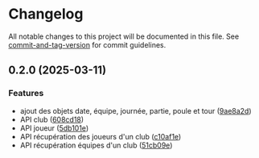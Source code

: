 # Changelog

All notable changes to this project will be documented in this file. See [commit-and-tag-version](https://github.com/absolute-version/commit-and-tag-version) for commit guidelines.

## 0.2.0 (2025-03-11)


### Features

* ajout des objets date, équipe, journée, partie, poule et tour ([9ae8a2d](https://git.matlink.fr/matlink/libfftt/commit/9ae8a2d716f5307903d31fcd2e018740150a7b14))
* API club ([608cd18](https://git.matlink.fr/matlink/libfftt/commit/608cd18d4520a1b1b6430972000e3b2fb2045dab))
* API joueur ([5db101e](https://git.matlink.fr/matlink/libfftt/commit/5db101e6b785a4a3d10436570fb0ac6087484dd7))
* API récupération des joueurs d'un club ([c10af1e](https://git.matlink.fr/matlink/libfftt/commit/c10af1e167c3a5aefb325d46e28fd4a1f854a367))
* API récupération équipes d'un club ([51cb09e](https://git.matlink.fr/matlink/libfftt/commit/51cb09e927b4f974ff950a3813107170c1437ecd))
